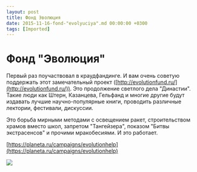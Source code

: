 ```yaml
---
layout: post
title: Фонд Эволюция
date: 2015-11-16-fond-"evolyuciya".md 00:00:00 +0300
tags: [Imported]
---
```

# Фонд "Эволюция"

Первый раз поучаствовал в краудфандинге. И вам очень советую поддержать этот замечательный проект ([http://evolutionfund.ru/](http://evolutionfund.ru/)). Это продолжение светлого дела "Династии". Такие люди как Штерн, Казанцева, Гельфанд и многие другие будут издавать лучшие научно-популярные книги, проводить различные лектории, фестивали, дискуссии.

Это борьба мирными методами с освещением ракет, строительством храмов вместо школ, запретом "Тангейзера", показом "Битвы экстрасенсов" и прочими мракобесиями. И это работает.

[https://planeta.ru/campaigns/evolutionhelp](https://planeta.ru/campaigns/evolutionhelp)

![](http://cs9536.vkontakte.ru/u9856070/116661236/x_0be285de.jpg)